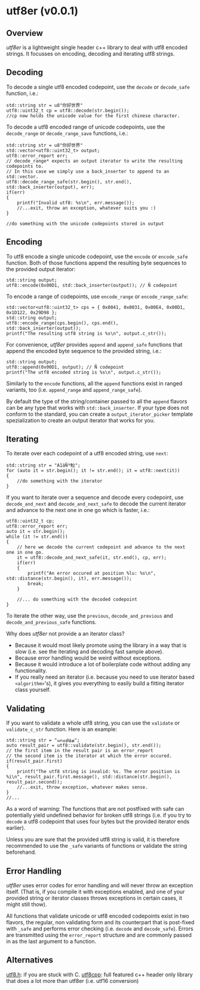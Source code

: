 utf8er (v0.0.1)
======

Overview
--------

*utf8er* is a lightweight single header c++ library to deal with utf8 encoded strings. It focusses on encoding, decoding and iterating utf8 strings.

Decoding
--------

To decode a single utf8 encoded codepoint, use the `decode` or `decode_safe` function, i.e.:

```
std::string str = u8"你好世界"
utf8::uint32_t cp = utf8::decode(str.begin());
//cp now holds the unicode value for the first chinese character.
```

To decode a utf8 encoded range of unicode codepoints, use the `decode_range` or `decode_range_save` functions, i.e.:
```
std::string str = u8"你好世界"
std::vector<utf8::uint32_t> output;
utf8::error_report err;
// decode_range* expects an output iterator to write the resulting codepoints to.
// In this case we simply use a back_inserter to append to an std::vector.
utf8::decode_range_safe(str.begin(), str.end(), std::back_inserter(output), err); 
if(err)
{
	printf("Invalid utf8: %s\n", err.message());
	//...exit, throw an exception, whatever suits you :)
}

//do something with the unicode codepoints stored in output
```

Encoding
--------

To utf8 encode a single unicode codepoint, use the `encode` or `encode_safe` function. Both of those functions append the resulting byte sequences to the provided output iterator:

```
std::string output;
utf8::encode(0x00D1, std::back_inserter(output)); // Ñ codepoint
```

To encode a range of codepoints, use `encode_range` or `encode_range_safe`:

```
std::vector<utf8::uint32_t> cps = { 0x0041, 0x0031, 0x00E4, 0x00D1, 0x1D122, 0x29D98 };
std::string output;
utf8::encode_range(cps.begin(), cps.end(), std::back_inserter(output));
printf("The resulting utf8 string is %s\n", output.c_str());
```

For convenience, *utf8er* provides `append` and `append_safe` functions that append the encoded byte sequence to the provided string, i.e.:

```
std::string output;
utf8::append(0x00D1, output); // Ñ codepoint
printf("The utf8 encoded string is %s\n", output.c_str());
```

Similarly to the `encode` functions, all the `append` functions exist in ranged variants, too (i.e. `append_range` and `append_range_safe`).

By default the type of the string/container passed to all the `append` flavors can be any type that works with `std::back_inserter`. If your type does not conform to the standard, you can create a `output_iterator_picker` template spezialization to create an output iterator that works for you.

Iterating
--------

To iterate over each codepoint of a utf8 encoded string, use `next`:

```
std::string str = "A1äÑ𝄢𩶘";
for (auto it = str.begin(); it != str.end(); it = utf8::next(it))
{
	//do something with the iterator
}
```

If you want to iterate over a sequence and decode every codepoint, use `decode_and_next` and `decode_and_next_safe` to decode the current iterator and advance to the next one in one go which is faster, i.e.:

```
utf8::uint32_t cp;
utf8::error_report err;
auto it = str.begin();
while (it != str.end())
{
	// here we decode the current codepoint and advance to the next one in one go.
    it = utf8::decode_and_next_safe(it, str.end(), cp, err);
    if(err)
    {
    	printf("An error occured at position %lu: %s\n", std::distance(str.begin(), it), err.message());
    	break;
    }

    //... do something with the decoded codepoint
}
```

To iterate the other way, use the `previous`, `decode_and_previous` and `decode_and_previous_safe` functions.

Why does *utf8er* not provide a an iterator class?

- Because it would most likely promote using the library in a way that is slow (i.e. see the iterating and decoding fast sample above).
- Because error handling would be weird without exceptions.
- Because it would introduce a lot of boilerplate code without adding any functionality.
- If you really need an iterator (i.e. because you need to use iterator based `<algorithm>`'s), it gives you everything to easily build a fitting iterator class yourself.

Validating
--------

If you want to validate a whole utf8 string, you can use the `validate` or `validate_c_str` function. Here is an example:

```
std::string str = "யாமறிந்த";
auto result_pair = utf8::validate(str.begin(), str.end());
// the first item in the result pair is an error_report
// the second item is the iterator at which the error occured.
if(result_pair.first)
{
	printf("The utf8 string is invalid: %s. The error position is %i\n", result_pair.first.message(), std::distance(str.begin(), result_pair.second));
	//...exit, throw exception, whatever makes sense.
}
//...
```

As a word of warning: The functions that are not postfixed with safe can potentially yield undefined behavior for broken utf8 strings (i.e. if you try to `decode` a utf8 codepoint that uses four bytes but the provided iterator ends earlier).

Unless you are sure that the provided utf8 string is valid, it is therefore recommended to use the `_safe` variants of functions or validate the string beforehand.

Error Handling
--------

*utf8er* uses error codes for error handling and will never throw an exception itself. (That is, if you compile it with exceptions enabled, and one of your provided string or iterator classes throws exceptions in certain cases, it might still thow).

All functions that validate unicode or utf8 encoded codepoints exist in two flavors, the regular, non validating form and its counterpart that is post-fixed with `_safe` and performs error checking (i.e. `decode` and `decode_safe`). Errors are transmitted using the `error_report` structure and are commonly passed in as the last argument to a function.

Alternatives
--------

[utf8.h](https://github.com/sheredom/utf8.h): if you are stuck with C.
[utf8cpp](https://github.com/nemtrif/utfcpp): full featured c++ header only library that does a lot more than utf8er (i.e. utf16 conversion)
